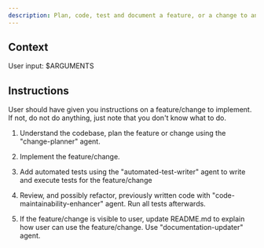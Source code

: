 ```yaml
---
description: Plan, code, test and document a feature, or a change to an existing feature
---
```


## Context

User input: $ARGUMENTS

## Instructions

User should have given you instructions on a feature/change to implement. If not, do not do anything, just note that you don't know what to do.

1. Understand the codebase, plan the feature or change using the "change-planner" agent.

2. Implement the feature/change.

3. Add automated tests using the "automated-test-writer" agent to write and execute tests for the feature/change

4. Review, and possibly refactor, previously written code with "code-maintainability-enhancer" agent. Run all tests afterwards.

6. If the feature/change is visible to user, update README.md to explain how user can use the feature/change. Use "documentation-updater" agent.